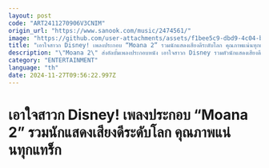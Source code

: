 ```yaml
---
layout: post
code: "ART2411270906V3CNIM"
origin_url: "https://www.sanook.com/music/2474561/"
image: "https://github.com/user-attachments/assets/f1bee5c9-dbd9-4c04-bee2-eaa4694f6174"
title: "เอาใจสาวก Disney! เพลงประกอบ “Moana 2” รวมนักแสดงเสียงดีระดับโลก คุณภาพแน่นทุกแทร็ก"
description: "\"Moana 2\" ส่งอัลบั้มเพลงประกอบหนัง เอาใจสาวก Disney รวมตัวนักแสดงเสียงดีระดับโลก คุณภาพแน่นทุกแทร็ก"
category: "ENTERTAINMENT"
language: "th"
date: 2024-11-27T09:56:22.997Z
---
```


# เอาใจสาวก Disney! เพลงประกอบ “Moana 2” รวมนักแสดงเสียงดีระดับโลก คุณภาพแน่นทุกแทร็ก